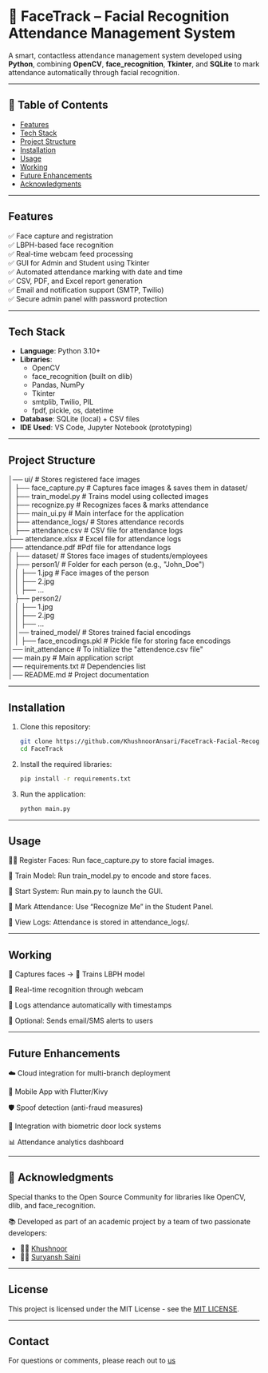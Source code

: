 # 📌 FaceTrack – Facial Recognition Attendance Management System

A smart, contactless attendance management system developed using **Python**, combining **OpenCV**, **face_recognition**, **Tkinter**, and **SQLite** to mark attendance automatically through facial recognition.

---

## 📖 Table of Contents

- [Features](#features)
- [Tech Stack](#tech-stack)
- [Project Structure](#project-structure)
- [Installation](#installation)
- [Usage](#usage)
- [Working](#working)
- [Future Enhancements](#future-enhancements)
- [Acknowledgments](#acknowledgments)

---

## Features

✅ Face capture and registration  
✅ LBPH-based face recognition  
✅ Real-time webcam feed processing  
✅ GUI for Admin and Student using Tkinter  
✅ Automated attendance marking with date and time  
✅ CSV, PDF, and Excel report generation  
✅ Email and notification support (SMTP, Twilio)  
✅ Secure admin panel with password protection

---

## Tech Stack

- **Language**: Python 3.10+
- **Libraries**:
  - OpenCV
  - face_recognition (built on dlib)
  - Pandas, NumPy
  - Tkinter
  - smtplib, Twilio, PIL
  - fpdf, pickle, os, datetime
- **Database**: SQLite (local) + CSV files
- **IDE Used**: VS Code, Jupyter Notebook (prototyping)

---

## Project Structure

│── ui/                          # Stores registered face images<br>
│ ├── face_capture.py            # Captures face images & saves them in dataset/<br>
│ ├── train_model.py            # Trains model using collected images<br>
│ ├── recognize.py              # Recognizes faces & marks attendance<br>
│ ├── main_ui.py                # Main interface for the application<br>
│ ├── attendance_logs/          # Stores attendance records<br>
│ ├── attendance.csv            # CSV file for attendance logs<br>
├── attendance.xlsx             # Excel file for attendance logs<br>
├── attendance.pdf              #Pdf file for attendance logs<br>
│ ├── dataset/                  # Stores face images of students/employees<br>
│ ├── person1/                  # Folder for each person (e.g., "John_Doe")<br>
│ │ ├── 1.jpg                   # Face images of the person<br>
│ │ ├── 2.jpg                     <br>
│ │ ├── ...                          <br>
│ ├── person2/                         <br>
│ │ ├── 1.jpg                        <br>
│ │ ├── 2.jpg                         <br>
│ │ ├── ...                          <br>
│ │── trained_model/             # Stores trained facial encodings<br>
│ │ ├── face_encodings.pkl       # Pickle file for storing face encodings<br>
│── init_attendance              # To initialize the "attendence.csv file"<br>
│── main.py                      # Main application script<br>
│── requirements.txt             # Dependencies list<br>
│── README.md                    # Project documentation<br>

---

## Installation

1. Clone this repository:

   ```bash
   git clone https://github.com/KhushnoorAnsari/FaceTrack-Facial-Recognition-Attendance-Management-System.git
   cd FaceTrack
   ```

2. Install the required libraries:

   ```bash
   pip install -r requirements.txt
   ```

3. Run the application:
   ```bash
   python main.py
   ```

---

## Usage

🧑‍💻 Register Faces: Run face_capture.py to store facial images.

🧠 Train Model: Run train_model.py to encode and store faces.

🚀 Start System: Run main.py to launch the GUI.

🎯 Mark Attendance: Use “Recognize Me” in the Student Panel.

📁 View Logs: Attendance is stored in attendance_logs/.

---

## Working

📸 Captures faces → 🧠 Trains LBPH model

🎥 Real-time recognition through webcam

📝 Logs attendance automatically with timestamps

📧 Optional: Sends email/SMS alerts to users

---

## Future Enhancements

☁️ Cloud integration for multi-branch deployment

📱 Mobile App with Flutter/Kivy

🛡️ Spoof detection (anti-fraud measures)

🔐 Integration with biometric door lock systems

📊 Attendance analytics dashboard

---

## 🙌 Acknowledgments

Special thanks to the Open Source Community for libraries like OpenCV, dlib, and face_recognition.

📚 Developed as part of an academic project by a team of two passionate developers:

- 👩‍💻 [Khushnoor](https://github.com/KhushnoorAnsari/KhushnoorAnsari)  
- 👨‍💻 [Suryansh Saini](#)  <!-- Replace with actual username if different -->

---

## License

This project is licensed under the MIT License - see the [MIT LICENSE](LICENSE).

---

## Contact

For questions or comments, please reach out to [us](mailto:khushnoor7525.2020@gmail.com)


